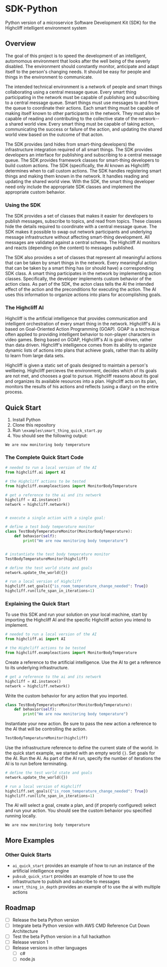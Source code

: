 # SDK-Python
Python version of a microservice Software Development Kit (SDK) for the Highcliff intelligent environment system

## Overview

The goal of this project is to speed the development of an intelligent, automomous environment that looks after the well being of the severly disabled. The environment should constantly monitor, anticipate and adapt itself to the person's changing needs. It should be easy for people and things in the environment to communicate.

The intended technical environment is a network of people and smart things collaborating using a central message queue. Every smart thing participating in the network must be capable of publishing and subscribing to a central message queue. Smart things must use messages to and from the queue to coordinate their actions. Each smart thing must be capable of making itself known to other participants in the network. They must also be capable of reading and contributing to the collective state of the network-- a shared world view. Every smart thing must be capable of taking action, communicating the success or failure of the action, and updating the shared world view based on the outcome of that acton.

The SDK provides (and hides from smart-thing developers) the infrastructure integration required of all smart things. The SDK provides developers an interface for publishing and subscribing to a central message queue. The SDK provides framework classes for smart-thing developers to build custom actions. The SDK (specifically, the AI known as Highcliff) determines when to call custom actions. The SDK handles registering smart things and making them known in the network. It handles reading and updating the shared world view. With the SDK, the smart thing developer need only include the appropriate SDK classes and implement the appropriate custom behavior.

### Using the SDK
The SDK provides a set of classes that makes it easier for developers to publish messages, subscribe to topics, and read from topics. These classes hide the details required to coordinate with a central message queue. The SDK makes it possible to swap out network participants and underlying message infrastructure without affecting smart-thing development. All messages are validated against a central schema. The Highcliff AI monitors and reacts (depending on the content) to messages published.

The SDK also provides a set of classes that represent all meaningful actions that can be taken by smart things in the network. Every meaningful action that can be taken by a smart thing has (or should have) a corresponding SDK class. A smart thing participates in the network by implementing action classes. Specifically, the developer implements custom behavior of the action class. As part of the SDK, the acton class tells the AI the intended effect of the action and the preconditions for executing the action. The AI uses this information to organize actions into plans for accomplishing goals.

### The Highcliff AI
Highcliff is the artificial intelligence that provides communication and intelligent orchestration of every smart thing in the network. Highcliff's AI is based on Goal-Oriented Action Programming (GOAP). GOAP is a technique often applied to providing intelligent behavior to non-player characters in video games. Being based on GOAP, Highcliff's AI is goal-driven, rather than data driven. Highcliff's intelligence comes from its ability to organize dynamic lists of actions into plans that achieve goals, rather than its ability to learn from large data sets.

Highcliff is given a static set of goals designed to maintain a person's wellbeing. Highcliff percieves the environment, decides which of its goals are not met, and chooses a goal to pursue. Highcliff reasons about its goal and organizes its available resources into a plan. Highcliff acts on its plan, monitors the results of his actions and reflects (using a diary) on the entire process.


## Quick Start
1. Install Python
2. Clone this repository
3. Run `\examples\smart_thing_quick_start.py`
4. You should see the following output:
```
We are now monitoring body temperature
```

### The Complete Quick Start Code

```python
# needed to run a local version of the AI
from highcliff.ai import AI

# the Highcliff actions to be tested
from highcliff.exampleactions import MonitorBodyTemperature

# get a reference to the ai and its network
highcliff = AI.instance()
network = highcliff.network()


# execute a single action with a single goal:

# define a test body temperature monitor
class TestBodyTemperatureMonitor(MonitorBodyTemperature):
    def behavior(self):
        print("We are now monitoring body temperature")


# instantiate the test body temperature monitor
TestBodyTemperatureMonitor(highcliff)

# define the test world state and goals
network.update_the_world({})

# run a local version of Highcliff
highcliff.set_goals({"is_room_temperature_change_needed": True})
highcliff.run(life_span_in_iterations=1)

```

### Explaining the Quick Start

To use this SDK and run your solution on your local machine, start by importing the Highcliff AI and the specific Highcliff action you intend to implement.

```python
# needed to run a local version of the AI
from highcliff.ai import AI

# the Highcliff actions to be tested
from highcliff.exampleactions import MonitorBodyTemperature
```

Create a reference to the artificial intelligence. Use the AI to get a reference to its underlying infrastructure.

```python
# get a reference to the ai and its network
highcliff = AI.instance()
network = highcliff.network()
```

Write the custom behavior for any action that you imported.

```python
class TestBodyTemperatureMonitor(MonitorBodyTemperature):
    def behavior(self):
        print("We are now monitoring body temperature")
```

Instantiate your new action. Be sure to pass the new action a reference to the AI that will be controlling the action.

```python
TestBodyTemperatureMonitor(highcliff)
```

Use the infrastructure reference to define the current state of the world. In the quick start example, we started with an empty world `{}`. Set goals for the AI. Run the AI. As part of the AI run, specify the number of iterations the AI is to run before terminating.

```python
# define the test world state and goals
network.update_the_world({})

# run a local version of Highcliff
highcliff.set_goals({"is_room_temperature_change_needed": True})
highcliff.run(life_span_in_iterations=1)
```

The AI will select a goal, create a plan, and (if properly configured) select and run your action. You should see the custom behavior you specified running locally.

```
We are now monitoring body temperature
```

## More Examples
### Other Quick Starts
* `ai_quick_start` provides an example of how to run an instance of the artificial intelligence engine
* `pubsub_quick_start` provides an example of how to use the infrastructure to publsih and subscribe to messages
* `smart_thing_in_depth` provides an example of to use the ai with multiple actions

## Roadmap

- [ ] Release the beta Python version
- [ ] Integrate beta Python version with AWS CMD Reference Cut Down Architecture
- [ ] Test the beta Python version in a full hackathon
- [ ] Release version 1
- [ ] Release versions in other languages
  - [ ] c#
  - [ ] node.js
